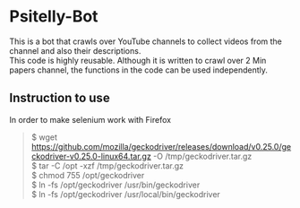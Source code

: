 # Psitelly-Bot
This is a bot that crawls over YouTube channels to collect videos from the channel 
and also their descriptions. \
This code is highly reusable. Although it is written to crawl over 2 Min papers channel, the functions in the code can be used independently.

## Instruction to use
In order to make selenium work with Firefox
> $ wget https://github.com/mozilla/geckodriver/releases/download/v0.25.0/geckodriver-v0.25.0-linux64.tar.gz -O /tmp/geckodriver.tar.gz \
$ tar -C /opt -xzf /tmp/geckodriver.tar.gz \
$ chmod 755 /opt/geckodriver \
$ ln -fs /opt/geckodriver /usr/bin/geckodriver \
$ ln -fs /opt/geckodriver /usr/local/bin/geckodriver



